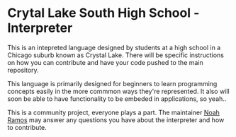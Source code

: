 # Crytal Lake South High School - Interpreter

This is an intepreted language designed by students at a high school in a Chicago suburb known as Crystal Lake. There will be specific instructions on how you can contribute and have your code pushed to the main repository. 

This language is primarily designed for beginners to learn programming concepts easily in the more commmon ways they're represented. It also will soon be able to have functionality to be embeded in applications, so yeah..


This is a community project, everyone plays a part. The maintainer [Noah Ramos](https://www.github.com/NoahTheRamos) may answer any questions you have about the interpreter and how to contribute.


